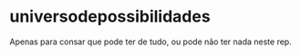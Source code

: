 # universodepossibilidades

Apenas para consar que pode ter de tudo, ou pode não ter nada neste rep.
